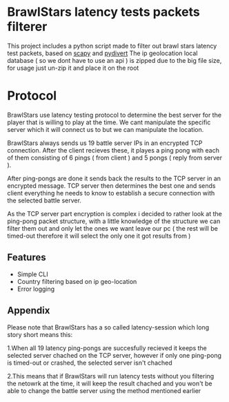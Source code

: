 
# BrawlStars latency tests packets filterer

This project includes a python script made to filter out brawl stars latency test packets, based on [scapy](https://pypi.org/project/scapy/) and [pydivert](https://pypi.org/project/pydivert/)
The ip geolocation local database ( so we dont have to use an api ) is zipped due to the big file size, for usage just un-zip it and place it on the root

# Protocol

BrawlStars use latency testing protocol to determine the best server for the player that is willing to play at the time. We cant manipulate the specific server which it will connect us to but we can manipulate the location.

BrawlStars always sends us 19 battle server IPs in an encrypted TCP connection. After the client recieves these, it playes a ping pong with each of them consisting of 6 pings ( from client ) and 5 pongs ( reply from server ).

After ping-pongs are done it sends back the results to the TCP server in an encrypted message. TCP server then determines the best one and sends client everything he needs to know to establish a secure connection with the selected battle server.

As the TCP server part encryption is complex i decided to rather look at the ping-pong packet structure, with a little knowledge of the structure we can filter them out and only let the ones we want leave our pc ( the rest will be timed-out therefore it will select the only one it got results from )

## Features

- Simple CLI
- Country filtering based on ip geo-location
- Error logging


## Appendix

Please note that BrawlStars has a so called latency-session which long story short means this:

1.When all 19 latency ping-pongs are succesfully recieved it keeps the selected server chached on the TCP server, however if only one ping-pong is timed-out or crashed, the selected server isn't chached

2.This means that if BrawlStars will run latency tests without you filtering the netowrk at the time, it will keep the result chached and you won't be able to change the battle server using the method mentioned earlier

